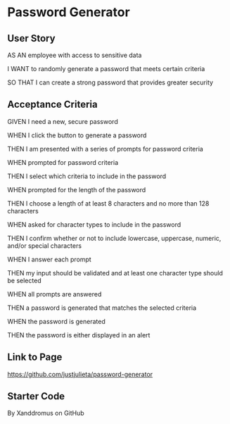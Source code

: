 # Password Generator

## User Story 

AS AN employee with access to sensitive data

I WANT to randomly generate a password that meets certain criteria

SO THAT I can create a strong password that provides greater security

## Acceptance Criteria 

GIVEN I need a new, secure password

WHEN I click the button to generate a password

THEN I am presented with a series of prompts for password criteria

WHEN prompted for password criteria

THEN I select which criteria to include in the password

WHEN prompted for the length of the password

THEN I choose a length of at least 8 characters and no more than 128 characters

WHEN asked for character types to include in the password

THEN I confirm whether or not to include lowercase, uppercase, numeric, and/or special characters

WHEN I answer each prompt

THEN my input should be validated and at least one character type should be selected

WHEN all prompts are answered

THEN a password is generated that matches the selected criteria

WHEN the password is generated

THEN the password is either displayed in an alert


## Link to Page

https://github.com/justjulieta/password-generator

## Starter Code

By Xanddromus on GitHub
